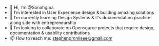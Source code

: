 - 👋 Hi, I’m @Sonofigma
- 👀 I’m interested in User Experience design & building amazing solutions
- 🌱 I’m currently learning Design Systems & it's documentation practice along side with entrepreneurship
- 💞️ I’m looking to collaborate on Opensource projects that require design, documentation & usability contributions
- 📫 How to reach me: stephenpromisee@gmail.com

<!---
Sonofigma/Sonofigma is a ✨ special ✨ repository because its `README.md` (this file) appears on your GitHub profile.
You can click the Preview link to take a look at your changes.
--->
